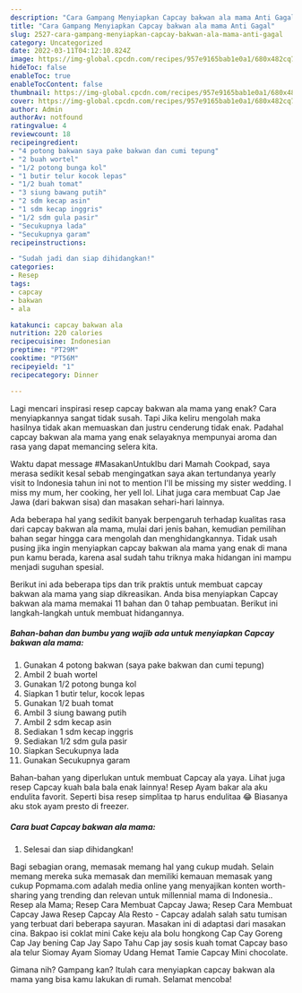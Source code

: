```yaml
---
description: "Cara Gampang Menyiapkan Capcay bakwan ala mama Anti Gagal"
title: "Cara Gampang Menyiapkan Capcay bakwan ala mama Anti Gagal"
slug: 2527-cara-gampang-menyiapkan-capcay-bakwan-ala-mama-anti-gagal
category: Uncategorized
date: 2022-03-11T04:12:10.824Z
image: https://img-global.cpcdn.com/recipes/957e9165bab1e0a1/680x482cq70/capcay-bakwan-ala-mama-foto-resep-utama.jpg
hideToc: false
enableToc: true
enableTocContent: false
thumbnail: https://img-global.cpcdn.com/recipes/957e9165bab1e0a1/680x482cq70/capcay-bakwan-ala-mama-foto-resep-utama.jpg
cover: https://img-global.cpcdn.com/recipes/957e9165bab1e0a1/680x482cq70/capcay-bakwan-ala-mama-foto-resep-utama.jpg
author: Admin
authorAv: notfound
ratingvalue: 4
reviewcount: 18
recipeingredient:
- "4 potong bakwan saya pake bakwan dan cumi tepung"
- "2 buah wortel"
- "1/2 potong bunga kol"
- "1 butir telur kocok lepas"
- "1/2 buah tomat"
- "3 siung bawang putih"
- "2 sdm kecap asin"
- "1 sdm kecap inggris"
- "1/2 sdm gula pasir"
- "Secukupnya lada"
- "Secukupnya garam"
recipeinstructions:

- "Sudah jadi dan siap dihidangkan!"
categories:
- Resep
tags:
- capcay
- bakwan
- ala

katakunci: capcay bakwan ala 
nutrition: 220 calories
recipecuisine: Indonesian
preptime: "PT29M"
cooktime: "PT56M"
recipeyield: "1"
recipecategory: Dinner

---
```



Lagi mencari inspirasi resep capcay bakwan ala mama yang enak? Cara menyiapkannya sangat tidak susah. Tapi Jika keliru mengolah maka hasilnya tidak akan memuaskan dan justru cenderung tidak enak. Padahal capcay bakwan ala mama yang enak selayaknya mempunyai aroma dan rasa yang dapat memancing selera kita.


Waktu dapat message #MasakanUntukIbu dari Mamah Cookpad, saya merasa sedikit kesal sebab mengingatkan saya akan tertundanya yearly visit to Indonesia tahun ini not to mention I&#39;ll be missing my sister wedding. I miss my mum, her cooking, her yell lol. Lihat juga cara membuat Cap Jae Jawa (dari bakwan sisa) dan masakan sehari-hari lainnya.

Ada beberapa hal yang sedikit banyak berpengaruh terhadap kualitas rasa dari capcay bakwan ala mama, mulai dari jenis bahan, kemudian pemilihan bahan segar hingga cara mengolah dan menghidangkannya. Tidak usah pusing jika ingin menyiapkan capcay bakwan ala mama yang enak di mana pun kamu berada, karena asal sudah tahu triknya maka hidangan ini mampu menjadi suguhan spesial.


Berikut ini ada beberapa tips dan trik praktis untuk membuat capcay bakwan ala mama yang siap dikreasikan. Anda bisa menyiapkan Capcay bakwan ala mama memakai 11 bahan dan 0 tahap pembuatan. Berikut ini langkah-langkah untuk membuat hidangannya.

<!--inarticleads1-->

##### Bahan-bahan dan bumbu yang wajib ada untuk menyiapkan Capcay bakwan ala mama:

1. Gunakan 4 potong bakwan (saya pake bakwan dan cumi tepung)
1. Ambil 2 buah wortel
1. Gunakan 1/2 potong bunga kol
1. Siapkan 1 butir telur, kocok lepas
1. Gunakan 1/2 buah tomat
1. Ambil 3 siung bawang putih
1. Ambil 2 sdm kecap asin
1. Sediakan 1 sdm kecap inggris
1. Sediakan 1/2 sdm gula pasir
1. Siapkan Secukupnya lada
1. Gunakan Secukupnya garam


Bahan-bahan yang diperlukan untuk membuat Capcay ala yaya. Lihat juga resep Capcay kuah bala bala enak lainnya! Resep Ayam bakar ala aku endulita favorit. Seperti bisa resep simplitaa tp harus endulitaa 😂 Biasanya aku stok ayam presto di freezer. 

<!--inarticleads2-->

##### Cara buat Capcay bakwan ala mama:


1. Selesai dan siap dihidangkan!

Bagi sebagian orang, memasak memang hal yang cukup mudah. Selain memang mereka suka memasak dan memiliki kemauan memasak yang cukup Popmama.com adalah media online yang menyajikan konten worth-sharing yang trending dan relevan untuk millennial mama di Indonesia.. Resep ala Mama; Resep Cara Membuat Capcay Jawa; Resep Cara Membuat Capcay Jawa Resep Capcay Ala Resto - Capcay adalah salah satu tumisan yang terbuat dari beberapa sayuran. Masakan ini di adaptasi dari masakan cina. Bakpao isi coklat mini Cake keju ala bolu hongkong Cap Cay Goreng Cap Jay bening Cap Jay Sapo Tahu Cap jay sosis kuah tomat Capcay baso ala telur Siomay Ayam Siomay Udang Hemat Tamie Capcay Mini chocolate. 

Gimana nih? Gampang kan? Itulah cara menyiapkan capcay bakwan ala mama yang bisa kamu lakukan di rumah. Selamat mencoba!
